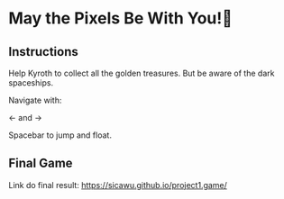 # May the Pixels Be With You!🌟

## Instructions
Help Kyroth to collect all the golden treasures. But be aware of the dark spaceships.

Navigate with:

← and →

Spacebar to jump and float.

## Final Game
Link do final result: https://sicawu.github.io/project1.game/